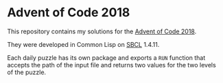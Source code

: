
# Advent of Code 2018

This repository contains my solutions for the [Advent of Code
2018](https://adventofcode.com/2018).

They were developed in Common Lisp on [SBCL](http://sbcl.org) 1.4.11.

Each daily puzzle has its own package and exports a `RUN` function that
accepts the path of the input file and returns two values for the two levels
of the puzzle.

